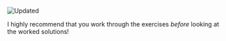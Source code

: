 ![Updated][update-shield]

I highly recommend that you work through the exercises _before_ looking at the worked solutions!


[update-shield]: https://img.shields.io/badge/LAST%20UPDATED-28%20SEP%202024-57ffd8?style=for-the-badge
